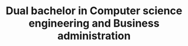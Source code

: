 ---
order: 1
title: Dual bachelor in Computer science engineering and Business administration
company: University Carlos III of Madrid
location: Spain
period: 2012 - 2018
logo: /images/uc3m.png
---
